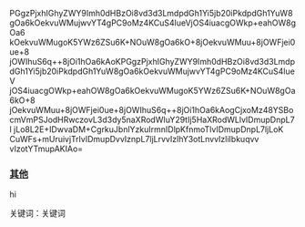 PGgzPjxhIGhyZWY9Imh0dHBzOi8vd3d3LmdpdGh1Yi5jb20iPkdpdGh1YuW8
gOa6kOekvuWMujwvYT4gPC9oMz4KCuS4lueVjOS4iuacgOWkp+eahOW8gOa6
kOekvuWMugoK5YWz6ZSu6K+NOuW8gOa6kO+8jOekvuWMuu+8jOWFjei0ue+8
jOWIhuS6q++8jOi1hOa6kAoKPGgzPjxhIGhyZWY9Imh0dHBzOi8vd3d3Lmdp
dGh1Yi5jb20iPkdpdGh1YuW8gOa6kOekvuWMujwvYT4gPC9oMz4KCuS4lueV
jOS4iuacgOWkp+eahOW8gOa6kOekvuWMugoK5YWz6ZSu6K+NOuW8gOa6kO+8
jOekvuWMuu+8jOWFjei0ue+8jOWIhuS6q++8jOi1hOa6kAogCjxoMz48YSBo
cmVmPSJodHRwczovL3d3dy5naXRodWIuY29tIj5HaXRodWLlvIDmupDnpL7l
jLo8L2E+IDwvaDM+CgrkuJbnlYzkuIrmnIDlpKfnmoTlvIDmupDnpL7ljLoK
CuWFs+mUruivjTrlvIDmupDvvIznpL7ljLrvvIzlhY3otLnvvIzliIbkuqvv
vIzotYTmupAKIAo=
<h3><a href="https://chocolateater.github.io/Resource-Library/Music/other/">其他</a> </h3>

hi

关键词：关键词
 
